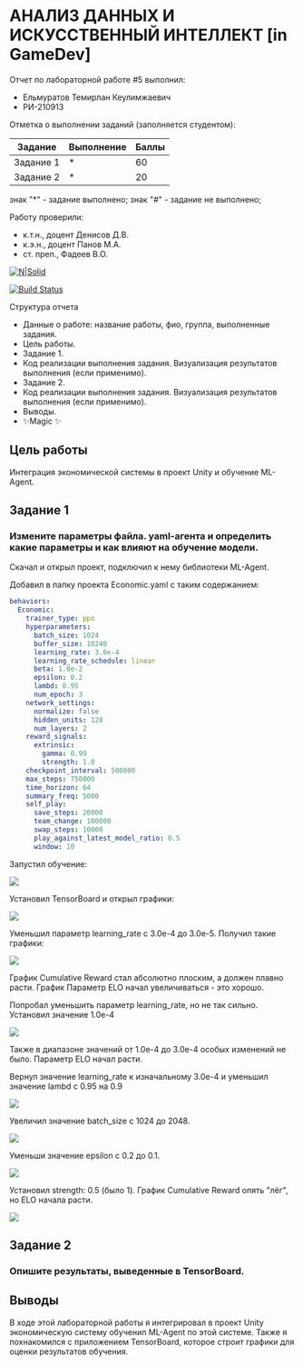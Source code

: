 # АНАЛИЗ ДАННЫХ И ИСКУССТВЕННЫЙ ИНТЕЛЛЕКТ [in GameDev]
Отчет по лабораторной работе #5 выполнил:
- Ельмуратов Темирлан Кеулимжаевич
- РИ-210913

Отметка о выполнении заданий (заполняется студентом):

| Задание | Выполнение | Баллы |
| ------ | ------ | ------ |
| Задание 1 | * | 60 |
| Задание 2 | * | 20 |

знак "*" - задание выполнено; знак "#" - задание не выполнено;

Работу проверили:
- к.т.н., доцент Денисов Д.В.
- к.э.н., доцент Панов М.А.
- ст. преп., Фадеев В.О.

[![N|Solid](https://cldup.com/dTxpPi9lDf.thumb.png)](https://nodesource.com/products/nsolid)

[![Build Status](https://travis-ci.org/joemccann/dillinger.svg?branch=master)](https://travis-ci.org/joemccann/dillinger)

Структура отчета

- Данные о работе: название работы, фио, группа, выполненные задания.
- Цель работы.
- Задание 1.
- Код реализации выполнения задания. Визуализация результатов выполнения (если применимо).
- Задание 2.
- Код реализации выполнения задания. Визуализация результатов выполнения (если применимо).
- Выводы.
- ✨Magic ✨

## Цель работы
Интеграция экономической системы в проект Unity и обучение ML-Agent.

## Задание 1
### Измените параметры файла. yaml-агента и определить какие параметры и как влияют на обучение модели.

Скачал и открыл проект, подключил к нему библиотеки ML-Agent.

Добавил в папку проекта Economic.yaml с таким содержанием:

```yaml
behaviors:
  Economic:
    trainer_type: ppo
    hyperparameters:
      batch_size: 1024
      buffer_size: 10240
      learning_rate: 3.0e-4
      learning_rate_schedule: linear
      beta: 1.0e-2
      epsilon: 0.2
      lambd: 0.95
      num_epoch: 3      
    network_settings:
      normalize: false
      hidden_units: 128
      num_layers: 2
    reward_signals:
      extrinsic:
        gamma: 0.99
        strength: 1.0
    checkpoint_interval: 500000
    max_steps: 750000
    time_horizon: 64
    summary_freq: 5000
    self_play:
      save_steps: 20000
      team_change: 100000
      swap_steps: 10000
      play_against_latest_model_ratio: 0.5
      window: 10
```

Запустил обучение:

![](Learning.png)

Установил TensorBoard и открыл графики:

![](1.png)


Уменьшил параметр learning_rate с 3.0e-4 до 3.0e-5. Получил такие графики:

![](2.png)

График Cumulative Reward стал абсолютно плоским, а должен плавно расти. График  Параметр ELO начал увеличиваться - это хорошо. 

Попробал уменьшить параметр learning_rate, но не так сильно. Установил значение 1.0e-4

![](3.png)

Также в диапазоне значений от 1.0e-4 до 3.0e-4 особых изменений не было. Параметр ELO начал расти.


Вернул значение learning_rate к изначальному 3.0e-4 и уменьшил значение lambd с 0.95 на 0.9

![](4.png)

Увеличил значение batch_size с 1024 до 2048.

![](5.png)

Уменьши значение epsilon с 0.2 до 0.1.

![](6.png)

Установил strength: 0.5 (было 1). График Cumulative Reward опять "лёг", но ELO начала расти.

![](7.png)

## Задание 2
### Опишите результаты, выведенные в TensorBoard. 



## Выводы

В ходе этой лабораторной работы я интегрировал в проект Unity экономическую систему обученил ML-Agent по этой системе. Также я похнакомился с приложением TensorBoard, которое строит графики для оценки результатов обучения.

